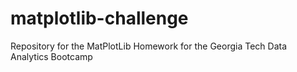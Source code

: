 # matplotlib-challenge
Repository for the MatPlotLib Homework for the Georgia Tech Data Analytics Bootcamp
